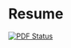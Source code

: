 # Resume

[![PDF Status](https://www.sharelatex.com/github/repos/stefaneng/resume/builds/latest/badge.svg)](https://www.sharelatex.com/github/repos/stefaneng/resume/builds/latest/output.pdf)
